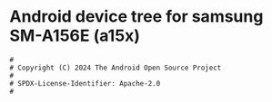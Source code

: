 # Android device tree for samsung SM-A156E (a15x)

```
#
# Copyright (C) 2024 The Android Open Source Project
#
# SPDX-License-Identifier: Apache-2.0
#
```
